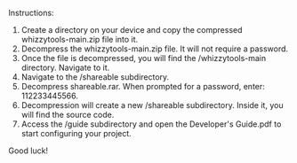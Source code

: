 Instructions:

1. Create a directory on your device and copy the compressed whizzytools-main.zip file into it.
2. Decompress the whizzytools-main.zip file. It will not require a password.
3. Once the file is decompressed, you will find the /whizzytools-main directory. Navigate to it.
4. Navigate to the /shareable subdirectory.
5. Decompress shareable.rar. When prompted for a password, enter: 112233445566.
6. Decompression will create a new /shareable subdirectory. Inside it, you will find the source code.
7. Access the /guide subdirectory and open the Developer's Guide.pdf to start configuring your project.

Good luck!

